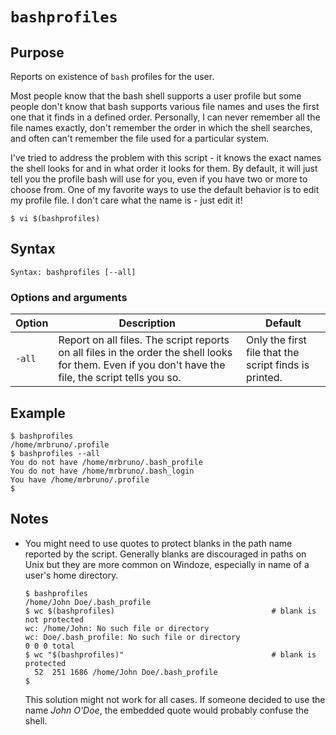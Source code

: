# `bashprofiles`

## Purpose
Reports on existence of `bash` profiles for the user.

Most people know that the bash shell supports a user profile but some people don't know that bash supports various file names and uses the first one that it finds in a defined order. Personally, I can never remember all the file names exactly, don't remember the order in which the shell searches, and often can't remember the file used for a particular system. 

I've tried to address the problem with this script - it knows the exact names the shell looks for and in what order it looks for them. By default, it will just tell you the profile bash will use for you, even if you have two or more to choose from. One of my favorite ways to use the default behavior is to edit my profile file. I don't care what the name is - just edit it!

```
$ vi $(bashprofiles)
```

## Syntax
```
Syntax: bashprofiles [--all]
```

### Options and arguments
| Option | Description | Default |
| ------ | ----------- | ------- |
|  `-all`  | Report on all files.  The script reports on all files in the order the shell looks for them. Even if you don't have the file, the script tells you so.  | Only the first file that the script finds is printed. |

## Example

```
$ bashprofiles
/home/mrbruno/.profile
$ bashprofiles --all
You do not have /home/mrbruno/.bash_profile
You do not have /home/mrbruno/.bash_login
You have /home/mrbruno/.profile
$ 
```

## Notes

- You might need to use quotes to protect blanks in the path name reported by the script.  Generally blanks are discouraged in paths on Unix but they are more common on Windoze, especially in name of a user's home directory.

  ```
  $ bashprofiles
  /home/John Doe/.bash_profile
  $ wc $(bashprofiles)                                   # blank is not protected
  wc: /home/John: No such file or directory
  wc: Doe/.bash_profile: No such file or directory
  0 0 0 total
  $ wc "$(bashprofiles)"                                 # blank is protected
    52  251 1686 /home/John Doe/.bash_profile
  $
  ```

  This solution might not work for all cases.  If someone decided to use the name _John O'Doe_, the embedded quote would probably confuse the shell.